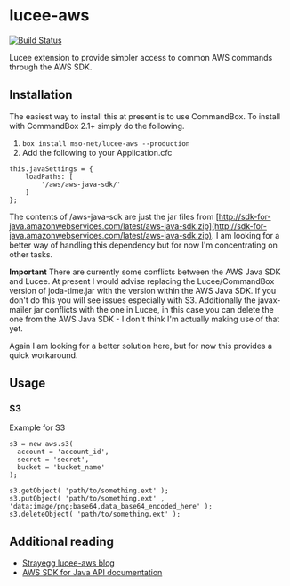 # lucee-aws

[![Build Status](https://travis-ci.org/mso-net/lucee-aws.svg?branch=master)](https://travis-ci.org/mso-net/lucee-aws)

Lucee extension to provide simpler access to common AWS commands through the AWS SDK.

## Installation

The easiest way to install this at present is to use CommandBox.  To install with CommandBox 2.1+ simply do the following.

1. `box install mso-net/lucee-aws --production`
2. Add the following to your Application.cfc
```
this.javaSettings = {
    loadPaths: [
        '/aws/aws-java-sdk/'
    ]
};
```

The contents of /aws-java-sdk are just the jar files from [http://sdk-for-java.amazonwebservices.com/latest/aws-java-sdk.zip](http://sdk-for-java.amazonwebservices.com/latest/aws-java-sdk.zip).  I am looking for a better way of handling this dependency but for now I'm concentrating on other tasks. 

**Important** There are currently some conflicts between the AWS Java SDK and Lucee.  At present I would advise replacing the Lucee/CommandBox version of joda-time.jar with the version within the AWS Java SDK.  If you don't do this you will see issues especially with S3.  Additionally the javax-mailer jar conflicts with the one in Lucee, in this case you can delete the one from the AWS Java SDK - I don't think I'm actually making use of that yet.

Again I am looking for a better solution here, but for now this provides a quick workaround.

## Usage

### S3
Example for S3

```
s3 = new aws.s3( 
  account = 'account_id',
  secret = 'secret',
  bucket = 'bucket_name'
);

s3.getObject( 'path/to/something.ext' );
s3.putObject( 'path/to/something.ext' , 'data:image/png;base64,data_base64_encoded_here' );
s3.deleteObject( 'path/to/something.ext' );
```

## Additional reading

- [Strayegg lucee-aws blog](http://www.strayegg.com/tag/lucee-aws/)
- [AWS SDK for Java API documentation](http://docs.aws.amazon.com/AWSJavaSDK/latest/javadoc/index.html)
